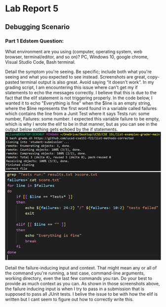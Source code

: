 
# Lab Report 5
## Debugging Scenario
### Part 1 Edstem Question:
What environment are you using (computer, operating system, web browser, terminal/editor, and so on)?
PC, Windows 10, google chrome, Visual Studio Code, Bash terminal. 


Detail the symptom you're seeing. Be specific; include both what you're seeing and what you expected to see instead. Screenshots are great, copy-pasted terminal output is also great. Avoid saying “it doesn't work”.
In my grading script, I am encountering this issue where can't get my if statements to echo the messages correctly. I believe that this is due to the fact that the elif statement is not triggering properly. In the code below, I wanted it to echo "Everything is fine" when the $line is an empty string, where the $line represents the first word found in a variable called failures which contains the line from a Junit Test where it says Tests run: some number, Failures: some number. I expected this variable failure to be empty, which is why I wrote the elif to be in that manner, but as you can see in the output below nothing gets echoed by the if statements.
![](1.png)
![](2.png)


Detail the failure-inducing input and context. That might mean any or all of the command you're running, a test case, command-line arguments, working directory, even the last few commands you ran. Do your best to provide as much context as you can.
As shown in those screenshots above, the failure inducing input is when I try to pass in a submission that is supposed to pass all JUnit tests. I belive the issue to be with how the elif is written but I cant seem to figure out how to correctly write this.

